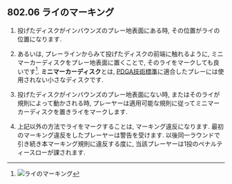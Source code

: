 ## 802.06 ライのマーキング

1. 投げたディスクがインバウンズのプレー地表面にある時,
その位置がライの位置になります.

1. あるいは,
プレーラインからみて投げたディスクの前端に触れるように,
ミニマーカーディスクをプレー地表面に置くことで,
そのライをマークしても良いです[^1].
**ミニマーカーディスク**とは,
[PDGA技術標準](https://www.pdga.com/technical-standards)に適合したプレーには使用されない小さなディスクです.

1. 投げたディスクがインバウンズのプレー地表面にない時,
またはそのライが規則によって動かされる時,
プレーヤーは適用可能な規則に従ってミニマーカーディスクを置きライをマークします.

1. 上記以外の方法でライをマークすることは,
マーキング違反になります.
最初のマーキング違反をしたプレーヤーは警告を受けます.
以後同一ラウンドで引き続き本マーキング規則に違反する度に,
当該プレーヤーは1投のペナルティースローが課されます.




[^1]: ![ライのマーキング](../../assets/img/marking.png)
